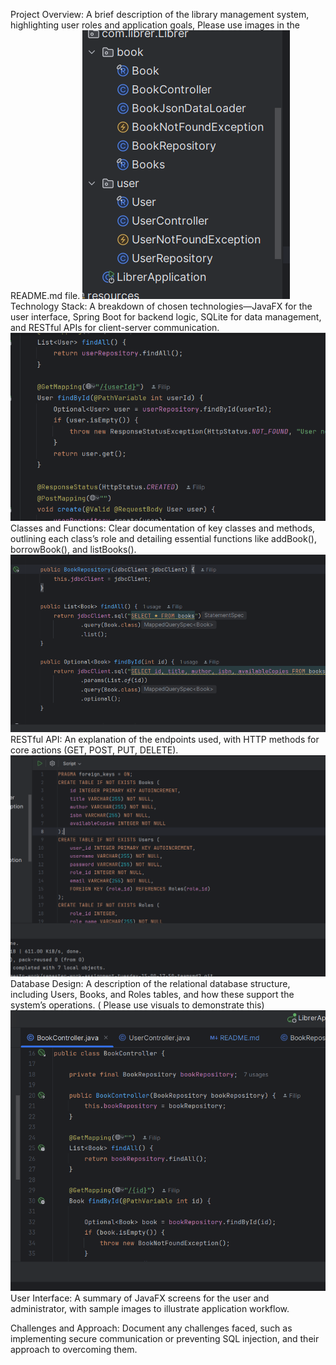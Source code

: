 Project Overview: A brief description of the library management system, highlighting user roles and application goals, Please use images in the README.md file.
![img.png](img.png)
Technology Stack: A breakdown of chosen technologies—JavaFX for the user interface, Spring Boot for backend logic, SQLite for data management, and RESTful APIs for client-server communication.
![img_1.png](img_1.png)
Classes and Functions: Clear documentation of key classes and methods, outlining each class’s role and detailing essential functions like addBook(), borrowBook(), and listBooks().
![img_2.png](img_2.png)
RESTful API: An explanation of the endpoints used, with HTTP methods for core actions (GET, POST, PUT, DELETE).
![img_3.png](img_3.png)
Database Design: A description of the relational database structure, including Users, Books, and Roles tables, and how these support the system’s operations. ( Please use visuals to demonstrate this) 
![img_4.png](img_4.png)
User Interface: A summary of JavaFX screens for the user and administrator, with sample images to illustrate application workflow.

Challenges and Approach: Document any challenges faced, such as implementing secure communication or preventing SQL injection, and their approach to overcoming them.

